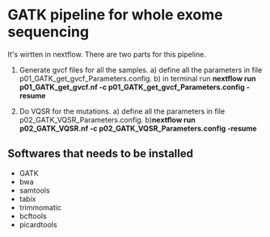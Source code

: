 GATK pipeline for whole exome sequencing
========================================
It's wirtten in nextflow.
There are two parts for this pipeline.
1. Generate gvcf files for all the samples.
	a) define all the parameters in file p01_GATK_get_gvcf_Parameters.config.
	b) in terminal run **nextflow run p01_GATK_get_gvcf.nf -c p01_GATK_get_gvcf_Parameters.config -resume**

2. Do VQSR for the mutations.
	a) define all the parameters in file p02_GATK_VQSR_Parameters.config.
	b)**nextflow run p02_GATK_VQSR.nf -c p02_GATK_VQSR_Parameters.config -resume**


Softwares that needs to be installed
------------------------------------
* GATK
* bwa
* samtools
* tabix
* trimmomatic
* bcftools
* picardtools
